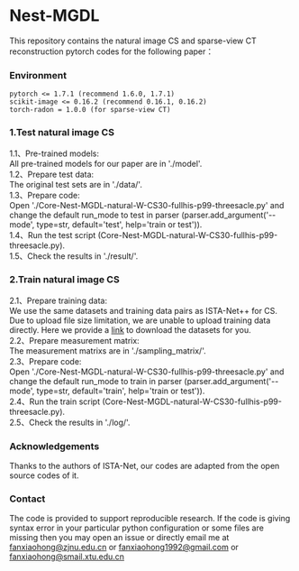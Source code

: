 # Nest-MGDL
This repository contains the natural image CS and sparse-view CT reconstruction pytorch codes for the following paper：  


### Environment  
```
pytorch <= 1.7.1 (recommend 1.6.0, 1.7.1)
scikit-image <= 0.16.2 (recommend 0.16.1, 0.16.2)
torch-radon = 1.0.0 (for sparse-view CT)
```

### 1.Test natural image CS    
1.1、Pre-trained models:  
All pre-trained models for our paper are in './model'.  
1.2、Prepare test data:  
The original test sets are in './data/'.  
1.3、Prepare code:  
Open './Core-Nest-MGDL-natural-W-CS30-fullhis-p99-threesacle.py' and change the default run_mode to test in parser (parser.add_argument('--mode', type=str, default='test', help='train or test')).  
1.4、Run the test script (Core-Nest-MGDL-natural-W-CS30-fullhis-p99-threesacle.py).  
1.5、Check the results in './result/'.

### 2.Train natural image CS  
2.1、Prepare training data:  
We use the same datasets and training data pairs as ISTA-Net++ for CS. Due to upload file size limitation, we are unable to upload training data directly. Here we provide a [link](https://pan.baidu.com/s/1DY04Xsp7xfv2sJmm6DeTAA?pwd=y2l0) to download the datasets for you.  
2.2、Prepare measurement matrix:  
The measurement matrixs are in './sampling_matrix/'.  
2.3、Prepare code:  
Open './Core-Nest-MGDL-natural-W-CS30-fullhis-p99-threesacle.py' and change the default run_mode to train in parser (parser.add_argument('--mode', type=str, default='train', help='train or test')).  
2.4、Run the train script (Core-Nest-MGDL-natural-W-CS30-fullhis-p99-threesacle.py).  
2.5、Check the results in './log/'.


### Acknowledgements  
Thanks to the authors of ISTA-Net, our codes are adapted from the open source codes of it.   

### Contact  
The code is provided to support reproducible research. If the code is giving syntax error in your particular python configuration or some files are missing then you may open an issue or directly email me at fanxiaohong@zjnu.edu.cn or fanxiaohong1992@gmail.com or fanxiaohong@smail.xtu.edu.cn
